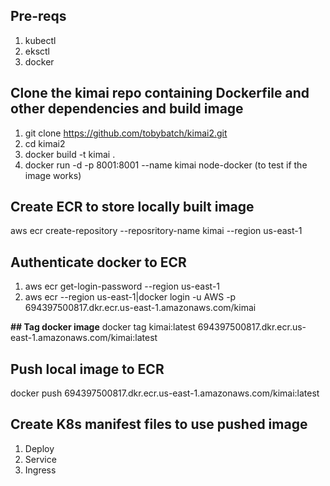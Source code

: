 ## Pre-reqs
1. kubectl
2. eksctl
3. docker

## Clone the kimai repo containing Dockerfile and other dependencies and build image
1. git clone https://github.com/tobybatch/kimai2.git
2. cd kimai2
3. docker build -t kimai .
4. docker run -d -p 8001:8001 --name kimai node-docker (to test if the image works)

## Create ECR to store locally built image
aws ecr create-repository --reposritory-name kimai --region us-east-1

## Authenticate docker to ECR
1. aws ecr get-login-password --region us-east-1
2. aws ecr --region us-east-1|docker login -u AWS -p <token> 694397500817.dkr.ecr.us-east-1.amazonaws.com/kimai

**## Tag docker image**
docker tag kimai:latest 694397500817.dkr.ecr.us-east-1.amazonaws.com/kimai:latest

## Push local image to ECR
docker push 694397500817.dkr.ecr.us-east-1.amazonaws.com/kimai:latest

## Create K8s manifest files to use pushed image
1. Deploy
2. Service
3. Ingress




